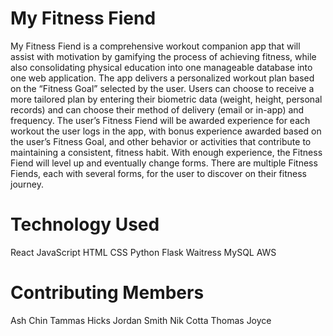 # My Fitness Fiend
My Fitness Fiend is a comprehensive workout companion app that will assist with motivation by gamifying the process of achieving fitness, while also consolidating physical education into one manageable database into one web application. The app delivers a personalized workout plan based on the “Fitness Goal” selected by the user. Users can choose to receive a more tailored plan by entering their biometric data (weight, height, personal records) and can choose their method of delivery (email or in-app) and frequency.
The user’s Fitness Fiend will be awarded experience for each workout the user logs in the app, with bonus experience awarded based on the user’s Fitness Goal, and other behavior or activities that contribute to maintaining a consistent, fitness habit. With enough experience, the Fitness Fiend will level up and eventually change forms. There are multiple Fitness Fiends, each with several forms, for the user to discover on their fitness journey.

# Technology Used
React
  JavaScript
  HTML
  CSS
Python
  Flask
  Waitress
MySQL
AWS

# Contributing Members
Ash Chin
Tammas Hicks
Jordan Smith
Nik Cotta
Thomas Joyce
